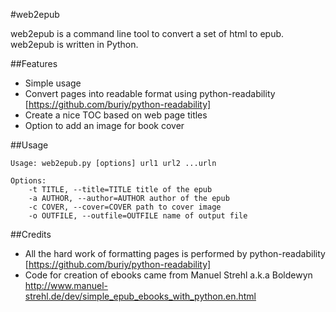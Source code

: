 #web2epub

web2epub is a command line tool to convert a set of html to epub. web2epub is written in Python.

##Features

* Simple usage
* Convert pages into readable format using python-readability [https://github.com/buriy/python-readability] 
* Create a nice TOC based on web page titles
* Option to add an image for book cover

##Usage

	Usage: web2epub.py [options] url1 url2 ...urln

	Options:
  		-t TITLE, --title=TITLE title of the epub
  		-a AUTHOR, --author=AUTHOR author of the epub
  		-c COVER, --cover=COVER path to cover image
  		-o OUTFILE, --outfile=OUTFILE name of output file

##Credits

* All the hard work of formatting pages is performed by python-readability [https://github.com/buriy/python-readability]
* Code for creation of ebooks came from Manuel Strehl a.k.a Boldewyn http://www.manuel-strehl.de/dev/simple_epub_ebooks_with_python.en.html
